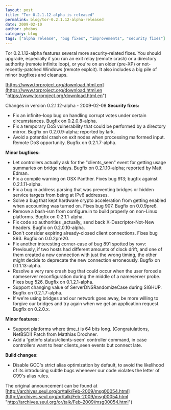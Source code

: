 ```yaml
---
layout: post
title: "Tor 0.2.1.12-alpha is released"
permalink: blog/tor-0.2.1.12-alpha-released
date: 2009-02-10
author: phobos
category: blog
tags: ["alpha release", "bug fixes", "improvements", "security fixes"]
---
```


Tor 0.2.1.12-alpha features several more security-related fixes. You
should upgrade, especially if you run an exit relay (remote crash) or
a directory authority (remote infinite loop), or you're on an older
(pre-XP) or not-recently-patched Windows (remote exploit). It also
includes a big pile of minor bugfixes and cleanups.

[https://www.torproject.org/download.html.en](https://www.torproject.org/download.html.en "https://www.torproject.org/download.html.en")

Changes in version 0.2.1.12-alpha - 2009-02-08
**Security fixes:**

- Fix an infinite-loop bug on handling corrupt votes under certain
 circumstances. Bugfix on 0.2.0.8-alpha.
- Fix a temporary DoS vulnerability that could be performed by
 a directory mirror. Bugfix on 0.2.0.9-alpha; reported by lark.
- Avoid a potential crash on exit nodes when processing malformed
 input. Remote DoS opportunity. Bugfix on 0.2.1.7-alpha.

**Minor bugfixes:**

- Let controllers actually ask for the "clients\_seen" event for
 getting usage summaries on bridge relays. Bugfix on 0.2.1.10-alpha;
 reported by Matt Edman.
- Fix a compile warning on OSX Panther. Fixes bug 913; bugfix against
 0.2.1.11-alpha.
- Fix a bug in address parsing that was preventing bridges or hidden
 service targets from being at IPv6 addresses.
- Solve a bug that kept hardware crypto acceleration from getting
 enabled when accounting was turned on. Fixes bug 907. Bugfix on
 0.0.9pre6.
- Remove a bash-ism from configure.in to build properly on non-Linux
 platforms. Bugfix on 0.2.1.1-alpha.
- Fix code so authorities \_actually\_ send back X-Descriptor-Not-New
 headers. Bugfix on 0.2.0.10-alpha.
- Don't consider expiring already-closed client connections. Fixes
 bug 893. Bugfix on 0.0.2pre20.
- Fix another interesting corner-case of bug 891 spotted by rovv:
 Previously, if two hosts had different amounts of clock drift, and
 one of them created a new connection with just the wrong timing,
 the other might decide to deprecate the new connection erroneously.
 Bugfix on 0.1.1.13-alpha.
- Resolve a very rare crash bug that could occur when the user forced
 a nameserver reconfiguration during the middle of a nameserver
 probe. Fixes bug 526. Bugfix on 0.1.2.1-alpha.
- Support changing value of ServerDNSRandomizeCase during SIGHUP.
 Bugfix on 0.2.1.7-alpha.
- If we're using bridges and our network goes away, be more willing
 to forgive our bridges and try again when we get an application
 request. Bugfix on 0.2.0.x.

**Minor features:**

- Support platforms where time\_t is 64 bits long. (Congratulations,
 NetBSD!) Patch from Matthias Drochner.
- Add a 'getinfo status/clients-seen' controller command, in case
 controllers want to hear clients\_seen events but connect late.

**Build changes:**

- Disable GCC's strict alias optimization by default, to avoid the
 likelihood of its introducing subtle bugs whenever our code violates
 the letter of C99's alias rules.

The original announcement can be found at [http://archives.seul.org/or/talk/Feb-2009/msg00054.html](http://archives.seul.org/or/talk/Feb-2009/msg00054.html "http://archives.seul.org/or/talk/Feb-2009/msg00054.html")

